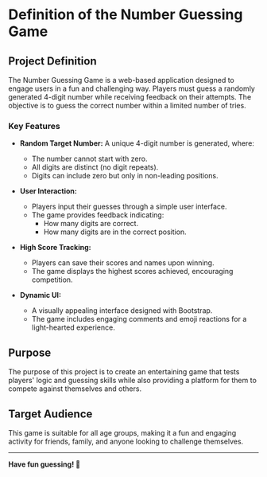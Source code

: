 # Definition of the Number Guessing Game

## Project Definition

The Number Guessing Game is a web-based application designed to engage users in a fun and challenging way. Players must guess a randomly generated 4-digit number while receiving feedback on their attempts. The objective is to guess the correct number within a limited number of tries.

### Key Features

- **Random Target Number:** A unique 4-digit number is generated, where:
  - The number cannot start with zero.
  - All digits are distinct (no digit repeats).
  - Digits can include zero but only in non-leading positions.
  
- **User Interaction:** 
  - Players input their guesses through a simple user interface.
  - The game provides feedback indicating:
    - How many digits are correct.
    - How many digits are in the correct position.
  
- **High Score Tracking:** 
  - Players can save their scores and names upon winning.
  - The game displays the highest scores achieved, encouraging competition.

- **Dynamic UI:** 
  - A visually appealing interface designed with Bootstrap.
  - The game includes engaging comments and emoji reactions for a light-hearted experience.

## Purpose

The purpose of this project is to create an entertaining game that tests players' logic and guessing skills while also providing a platform for them to compete against themselves and others.

## Target Audience

This game is suitable for all age groups, making it a fun and engaging activity for friends, family, and anyone looking to challenge themselves.

---

**Have fun guessing! 🎉**
